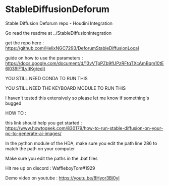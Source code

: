 # StableDiffusionDeforum

Stable Diffusion Deforum repo - Houdini Integration

Go read the readme at ../StableDiffusionIntegration

get the repo here : https://github.com/HelixNGC7293/DeforumStableDiffusionLocal

guide on how to use the parameters : https://docs.google.com/document/d/13vVTpPZb9fUPzRFtqTXcAmBqm10tE6l039lF1LyItKg/edit

YOU STILL NEED CONDA TO RUN THIS

YOU STILL NEED THE KEYBOARD MODULE TO RUN THIS

I haven't tested this extensively so please let me know if something's bugged

HOW TO : 

this link should help you get started : https://www.howtogeek.com/830179/how-to-run-stable-diffusion-on-your-pc-to-generate-ai-images/

In the python module of the HDA, make sure you edit the path line 286 to match the path on your computer 

Make sure you edit the paths in the .bat files

Hit me up on discord  : WaffleboyTom#1929

Demo video on youtube : https://youtu.be/8Hyor3Bi0yI
